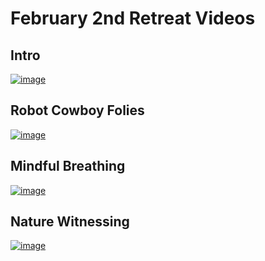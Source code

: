 # February 2nd Retreat Videos

## Intro
[![image](https://github.com/user-attachments/assets/8c2ef940-af9b-4a05-8178-0c20b115f372)](https://drive.google.com/file/d/1XQg6iXJKm2g9FYTju6RaRnLxWfT6AOuD/view?usp=sharing)

## Robot Cowboy Folies
[![image](https://github.com/user-attachments/assets/0163a58b-28ce-4f72-995d-a3818e8483a9)](https://drive.google.com/file/d/1nYY12w8lVigwNt4y75e3sOd0R3_zCQwk/view?usp=sharing)

## Mindful Breathing
[![image](https://github.com/user-attachments/assets/18570f7b-2ad7-43af-9336-0e753dad6751)](https://drive.google.com/file/d/1ns9Bdtgo1u9izVHHWQVLRmY9gFqLbyD6/view?usp=sharing)

## Nature Witnessing
[![image](https://github.com/user-attachments/assets/b25c8681-6451-44dc-9d6b-c7fc629c414c)](https://drive.google.com/file/d/1XT3e2uDb7vICnAibfU9GQhRQ-iSGSRp5/view?usp=sharing)
